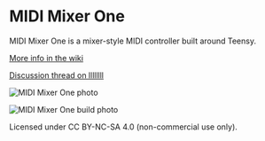 # MIDI Mixer One
MIDI Mixer One is a mixer-style MIDI controller built around Teensy.

[More info in the wiki](https://github.com/markwheeler/midi-mixer-one/wiki)

[Discussion thread on llllllll](https://llllllll.co/t/midi-mixer-one/35783)

![MIDI Mixer One photo](https://github.com/markwheeler/midi-mixer-one/blob/main/images/midi-mixer-one-01.jpg)

![MIDI Mixer One build photo](https://github.com/markwheeler/midi-mixer-one/blob/main/images/midi-mixer-one-02.jpg)

Licensed under CC BY-NC-SA 4.0 (non-commercial use only).
